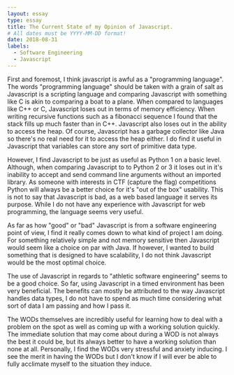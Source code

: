 ```yaml
---
layout: essay
type: essay
title: The Current State of my Opinion of Javascript.
# All dates must be YYYY-MM-DD format!
date: 2018-08-31
labels:
  - Software Engineering
  - Javascript
---
```


First and foremost, I think javascript is awful as a "programming language". The words "programming language" should be taken with a grain of salt as Javascript is a scripting language and comparing Javascript with something like C is akin to comparing a boat to a plane. When compared to languages like C++ or C, Javascript loses out in terms of memory efficiency. When writing recursive functions such as a fibonacci sequence I found that the stack fills up much faster than in C++. Javascript also loses out in the ability to access the heap. Of course, Javascript has a garbage collector like Java so there's no real need for it to access the heap either. I do find it useful in Javascript that variables can store any sort of primitive data type.  

However, I find Javascript to be just as useful as Python 1 on a basic level. Although, when comparing Javascript to to Python 2 or 3 it loses out in it's inability to accept and send command line arguments without an imported library. As someone with interests in CTF (capture the flag) competitions Python will always be a better choice for it's "out of the box" usability. This is not to say that Javascript is bad, as a web based language it serves its purpose. While I do not have any experience with Javascript for web programming, the language seems very useful.

As far as how "good" or "bad" Javascript is from a software engineering point of view, I find it really comes down to what kind of project I am doing. For something relatively simple and not memory sensitive then Javascript would seem like a choice on par with Java. If however, I wanted to build something that is designed to have scalability, I do not think Javascript would be the most optimal choice.

The use of Javascript in regards to "athletic software engineering" seems to be a good choice. So far, using Javascript in a timed environment has been very beneficial. The benefits can mostly be attributed to the way Javascript handles data types, I do not have to spend as much time considering what sort of data I am passing and how I pass it. 

The WODs themselves are incredibly useful for learning how to deal with a problem on the spot as well as coming up with a working solution quickly. The immediate solution that may come about during a WOD is not always the best it could be, but its always better to have a working solution than none at all. Personally, I find the WODs very stressful and anxiety inducing. I see the merit in having the WODs but I don't know if I will ever be able to fully acclimate myself to the situation they induce. 
